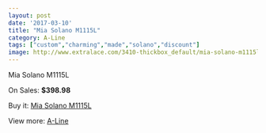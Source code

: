 ```yaml
---
layout: post
date: '2017-03-10'
title: "Mia Solano M1115L"
category: A-Line
tags: ["custom","charming","made","solano","discount"]
image: http://www.extralace.com/3410-thickbox_default/mia-solano-m1115l.jpg
---
```

Mia Solano M1115L

On Sales: **$398.98**
<a href="https://www.extralace.com/a-line/1613-mia-solano-m1115l.html"><amp-img layout="responsive" width="600" height="600" src="//www.extralace.com/3410-thickbox_default/mia-solano-m1115l.jpg" alt="Mia Solano M1115L 0" /></a>
<a href="https://www.extralace.com/a-line/1613-mia-solano-m1115l.html"><amp-img layout="responsive" width="600" height="600" src="//www.extralace.com/3411-thickbox_default/mia-solano-m1115l.jpg" alt="Mia Solano M1115L 1" /></a>
<a href="https://www.extralace.com/a-line/1613-mia-solano-m1115l.html"><amp-img layout="responsive" width="600" height="600" src="//www.extralace.com/3412-thickbox_default/mia-solano-m1115l.jpg" alt="Mia Solano M1115L 2" /></a>

Buy it: [Mia Solano M1115L](https://www.extralace.com/a-line/1613-mia-solano-m1115l.html "Mia Solano M1115L")

View more: [A-Line](https://www.extralace.com/2-a-line "A-Line")